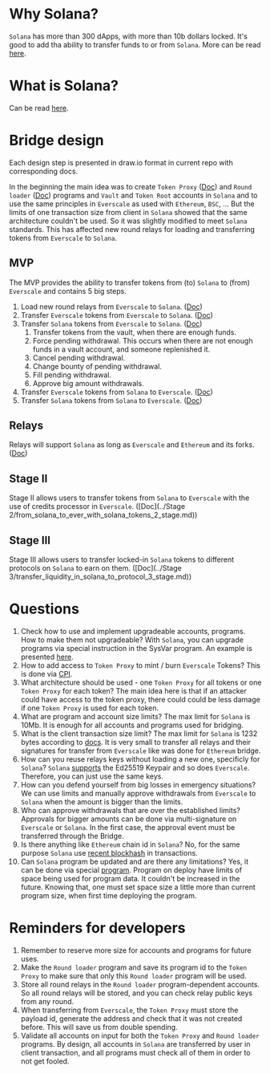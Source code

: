 # Why Solana?

`Solana` has more than 300 dApps, with more than 10b dollars locked. It's good to add tha ability to transfer funds
to or from `Solana`. More can be read [here](https://docs.solana.com/ru/introduction#why-solana).

# What is Solana?

Can be read [here](https://docs.solana.com/ru/introduction#what-is-solana).

# Bridge design

Each design step is presented in draw.io format in current repo with corresponding docs.

In the beginning the main idea was to create `Token Proxy` ([Doc](../programs/token_proxy.md)) and `Round loader` ([Doc](../programs/round_loader.md)) programs and `Vault` and `Token Root` accounts in `Solana` 
and to use the same principles in `Everscale` as used with `Ethereum`, `BSC`, ... 
But the limits of one transaction size from client in `Solana` showed that the same architecture couldn't be used.
So it was slightly modified to meet `Solana` standards. This has affected new round relays for loading and transferring
tokens from `Everscale` to `Solana`.

## MVP

The MVP provides the ability to transfer tokens from (to) `Solana` to (from) `Everscale` and contains 5 big steps.

1. Load new round relays from `Everscale` to `Solana`. ([Doc](../MVP/relays_round_loading.md))
2. Transfer `Everscale` tokens from `Everscale` to `Solana`. ([Doc](../MVP/from_ever_to_solana_with_ever_tokens.md))
3. Transfer `Solana` tokens from `Everscale` to `Solana`. ([Doc](../MVP/from_ever_to_solana_with_solana_tokens.md))
   1. Transfer tokens from the vault, when there are enough funds.
   2. Force pending withdrawal. This occurs when there are not enough funds in a vault account, and someone replenished it.
   3. Cancel pending withdrawal.
   4. Change bounty of pending withdrawal.
   5. Fill pending withdrawal.
   6. Approve big amount withdrawals.
4. Transfer `Everscale` tokens from `Solana` to `Everscale`. ([Doc](../MVP/from_solana_to_ever_with_ever_tokens.md))
5. Transfer `Solana` tokens from `Solana` to `Everscale`. ([Doc](../MVP/from_solana_to_ever_with_solana_tokens.md))

## Relays

Relays will support `Solana` as long as `Everscale` and `Ethereum` and its forks. ([Doc](../relays/relay.md))

## Stage II

Stage II allows users to transfer tokens from `Solana` to `Everscale` with the use of credits processor in `Everscale`. ([Doc](../Stage 2/from_solana_to_ever_with_solana_tokens_2_stage.md))

## Stage III

Stage III allows users to transfer locked-in `Solana` tokens to different protocols on `Solana` to earn on them. ([Doc](../Stage 3/transfer_liquidity_in_solana_to_protocol_3_stage.md))

# Questions

1. Check how to use and implement upgradeable accounts, programs. How to make them not upgradeable?
With `Solana`, you can upgrade programs via special instruction in the SysVar program. An example is presented [here](https://medium.com/coinmonks/solana-internals-part-2-how-is-a-solana-deployed-and-upgraded-d0ae52601b99).
2. How to add access to `Token Proxy` to mint / burn `Everscale` Tokens?
This is done via [CPI](https://docs.solana.com/developing/programming-model/calling-between-programs).
3. What architecture should be used - one `Token Proxy` for all tokens or one `Token Proxy` for each token?
The main idea here is that if an attacker could have access to the token proxy, there could could be less damage 
if one `Token Proxy` is used for each token.
4. What are program and account size limits?
The max limit for `Solana` is 10Mb. It is enough for all accounts and programs used for bridging.
5. What is the client transaction size limit?
The max limit for `Solana` is 1232 bytes according to [docs](https://docs.solana.com/ru/proposals/transactions-v2). 
It is very small to transfer all relays and their signatures for transfer from `Everscale` like was done for `Ethereum` bridge.
6. How can you reuse relays keys without loading a new one, specificly for `Solana`?
`Solana` [supports](https://solana-labs.github.io/solana-web3.js/classes/Keypair.html) the Ed25519 Keypair and so does `Everscale`.
Therefore, you can just use the same keys.
7. How can you defend yourself from big losses in emergency situations?
We can use limits and manually approve withdrawals from `Everscale` to `Solana` when the amount is bigger than the limits.
8. Who can approve withdrawals that are over the established limits?
Approvals for bigger amounts can be done via multi-signature on `Everscale` or `Solana`. In the first case, the approval event must be transferred through the Bridge.
9. Is there anything like `Ethereum` chain id in `Solana`?
No, for the same purpose `Solana` use [recent blockhash](https://docs.solana.com/ru/implemented-proposals/durable-tx-nonces) in transactions.
10. Can `Solana` program be updated and are there any limitations?
Yes, it can be done via special [program](https://docs.rs/solana-program/latest/solana_program/bpf_loader_upgradeable/index.html). Program
on deploy have limits of space being used for program data. It couldn't be increased in the future. Knowing that, one must 
set space size a little more than current program size, when first time deploying the program.

# Reminders for developers

1. Remember to reserve more size for accounts and programs for future uses.
2. Make the `Round loader` program and save its program id to the `Token Proxy` to make sure that only this `Round loader` program will be used.
3. Store all round relays in the `Round loader` program-dependent accounts. So all round relays will be stored, and you can check relay public keys from any round.
4. When transferring from `Everscale`, the `Token Proxy` must store the payload id, generate the address and check that it was not created before. This will save us from double spending.
5. Validate all accounts on input for both the `Token Proxy` and `Round loader` programs. By design, all accounts in `Solana` are 
transferred by user in client transaction, and all programs must check all of them in order to not get fooled.
